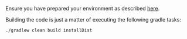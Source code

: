 Ensure you have prepared your environment as described [here](./Developer-Guide%3A-Preparing-the-environment).

Building the code is just a matter of executing the following gradle tasks:

```
./gradlew clean build installDist
```